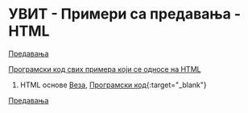 # УВИТ - Примери са предавања - HTML

 [Предавања](../README.md)

[Програмски код свих примера који се односе на HTML](https://github.com/MatfUVIT/UVIT/tree/master/predavanja/primeri-html)

1. HTML основе [Веза](./p01-html-osnove/),  [Програмски код](https://github.com/MatfUVIT/UVIT/blob/master/predavanja/primeri-html/p01-html-osnove){:target="_blank"}

[Предавања](../README.md)  